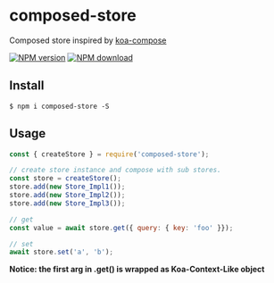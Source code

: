 # composed-store
Composed store inspired by [koa-compose](https://github.com/koajs/compose)

[![NPM version][npm-image]][npm-url]
[![NPM download][download-image]][download-url]

[npm-image]: https://img.shields.io/npm/v/composed-store.svg?style=flat-square
[npm-url]: https://npmjs.org/package/composed-store
[download-image]: https://img.shields.io/npm/dm/composed-store.svg?style=flat-square
[download-url]: https://npmjs.org/package/composed-store

## Install
`$ npm i composed-store -S`

## Usage
```js
const { createStore } = require('composed-store');

// create store instance and compose with sub stores. 
const store = createStore();
store.add(new Store_Impl1());
store.add(new Store_Impl2());
store.add(new Store_Impl3());

// get
const value = await store.get({ query: { key: 'foo' }});

// set
await store.set('a', 'b');
```

**Notice: the first arg in .get() is wrapped as Koa-Context-Like object**
